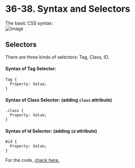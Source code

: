 # 36-38. Syntax and Selectors
The basic CSS syntax:   
![image](https://user-images.githubusercontent.com/98670879/213887047-0514b9ce-cf8a-443f-b06f-cfebf5d7ca2f.png)
## Selectors
There are three kinds of selectors: Tag, Class, ID.   
#### Syntax of Tag Selector:
```
Tag {
  Property: Value;
}
```
#### Syntax of Class Selector: (adding `class` attribute)
```
.class {
  Property: Value;
}
```
#### Syntax of id Selector: (adding `id` attribute)
```
#id {
  Property: Value;
}
```
For the code, [check here.](https://github.com/SherryFang1207/Udemy-Notes/blob/main/The%20Complete%202023%20Web%20Development%20Bootcamp/Section%201-16%20Front-End%20Dev/S4_Intro%20to%20CSS/CSS%2B-%2BBacon%2BFansite/CSS%20-%20Bacon%20Fansite/index.html)   
